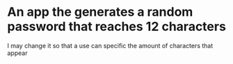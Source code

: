 # An app the generates a random password that reaches 12 characters
I may change it so that a use can specific the amount of characters that appear